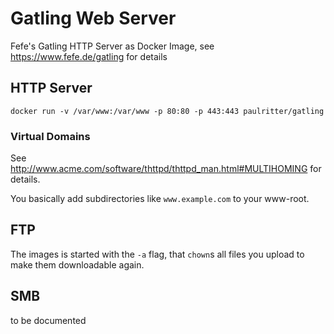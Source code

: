 # Gatling Web Server
Fefe's Gatling HTTP Server as Docker Image, see https://www.fefe.de/gatling for details

## HTTP Server
`docker run -v /var/www:/var/www -p 80:80 -p 443:443 paulritter/gatling`

### Virtual Domains
See http://www.acme.com/software/thttpd/thttpd_man.html#MULTIHOMING for details.

You basically add subdirectories like `www.example.com` to your www-root.

## FTP
The images is started with the `-a` flag, that `chown`s all files you upload to make them downloadable again.

## SMB
to be documented
